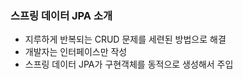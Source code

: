 ### 스프링 데이터 JPA 소개

* 지루하게 반복되는 CRUD 문제를 세련된 방법으로 해결
* 개발자는 인터페이스만 작성
* 스프링 데이터 JPA가 구현객체를 동적으로 생성해서 주입
